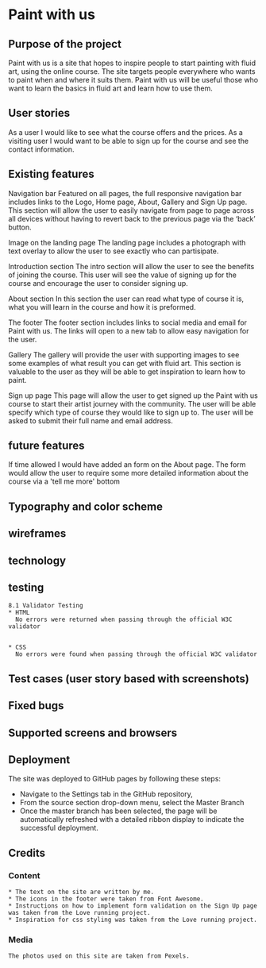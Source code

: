 # Paint with us

## Purpose of the project

Paint with us is a site that hopes to inspire people to start painting with fluid art, using the online course. The site targets people everywhere who wants to paint when and where it suits them. Paint with us will be useful those who want to learn the basics in fluid art and learn how to use them.

## User stories

As a user I would like to see what the course offers and the prices. As a visiting user I would want to be able to sign up for the course and see the contact information.

## Existing features

Navigation bar
Featured on all pages, the full responsive navigation bar includes links to the Logo, Home page, About, Gallery and Sign Up page.
This section will allow the user to easily navigate from page to page across all devices without having to revert back to the previous page via the ‘back’ button.

<!--add picture of nav-bar here -->

Image on the landing page
The landing page includes a photograph with text overlay to allow the user to see exactly who can partisipate.

<!-- add picture of hero image -->

Introduction section
The intro section will allow the user to see the benefits of joining the course. This user will see the value of signing up for the course and encourage the user to consider signing up.

<!-- add picture of intro section -->

About section
In this section the user can read what type of course it is, what you will learn in the course and how it is preformed.

<!-- add picture of about -->

The footer
The footer section includes links to social media and email for Paint with us. The links will open to a new tab to allow easy navigation for the user.

<!-- add picture of footer -->

Gallery
The gallery will provide the user with supporting images to see some examples of what result you can get with fluid art. This section is valuable to the user as they will be able to get inspiration to learn how to paint.

<!-- add picture of gallery -->

Sign up page
This page will allow the user to get signed up the Paint with us course to start their artist journey with the community. The user will be able specify which type of course they would like to sign up to. The user will be asked to submit their full name and email address.

<!-- add picture of sign up -->

## future features

If time allowed I would have added an form on the About page. The form would allow the user to require some more detailed information about the course via a 'tell me more' bottom

## Typography and color scheme

## wireframes

<!-- add picture of wireframes -->

## technology

## testing

    8.1 Validator Testing
    * HTML
      No errors were returned when passing through the official W3C validator


    * CSS
      No errors were found when passing through the official W3C validator

## Test cases (user story based with screenshots)

## Fixed bugs

## Supported screens and browsers

## Deployment

The site was deployed to GitHub pages by following these steps:

- Navigate to the Settings tab in the GitHub repository,
- From the source section drop-down menu, select the Master Branch
- Once the master branch has been selected, the page will be automatically refreshed with a detailed ribbon display to indicate the successful deployment.

## Credits

### Content

    * The text on the site are written by me.
    * The icons in the footer were taken from Font Awesome.
    * Instructions on how to implement form validation on the Sign Up page was taken from the Love running project.
    * Inspiration for css styling was taken from the Love running project.

### Media

    The photos used on this site are taken from Pexels.
